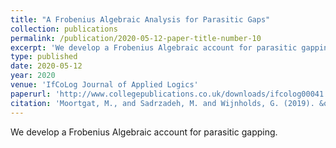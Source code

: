 ```yaml
---
title: "A Frobenius Algebraic Analysis for Parasitic Gaps"
collection: publications
permalink: /publication/2020-05-12-paper-title-number-10
excerpt: 'We develop a Frobenius Algebraic account for parasitic gapping.'
type: published
date: 2020-05-12
year: 2020
venue: 'IfCoLog Journal of Applied Logics'
paperurl: 'http://www.collegepublications.co.uk/downloads/ifcolog00041.pdf#page=156'
citation: 'Moortgat, M., and Sadrzadeh, M. and Wijnholds, G. (2019). &quot;A Frobenius Algebraic Analysis for Parasitic Gaps.&quot;  <i>IfCoLog Journal of Applied Logics</i>.'
---
```

We develop a Frobenius Algebraic account for parasitic gapping.
